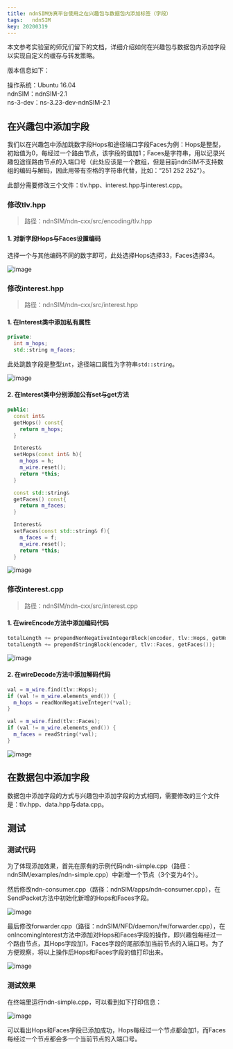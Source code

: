 ```yaml
---
title: ndnSIM仿真平台使用之在兴趣包与数据包内添加标签（字段）
tags:	ndnSIM
key: 20200319
---
```



本文参考实验室的师兄们留下的文档，详细介绍如何在兴趣包与数据包内添加字段以实现自定义的缓存与转发策略。

<!--more-->

版本信息如下：

操作系统：Ubuntu 16.04 <br>ndnSIM：ndnSIM-2.1<br>
ns-3-dev：ns-3.23-dev-ndnSIM-2.1<br>

## 在兴趣包中添加字段
我们以在兴趣包中添加跳数字段Hops和途径端口字段Faces为例：Hops是整型，初始值为0，每经过一个路由节点，该字段的值加1；Faces是字符串，用以记录兴趣包途径路由节点的入端口号（此处应该是一个数组，但是目前ndnSIM不支持数组的编码与解码，因此用带有空格的字符串代替，比如：“251 252 252”）。

此部分需要修改三个文件：tlv.hpp、interest.hpp与interest.cpp。


### 修改tlv.hpp
> 路径：ndnSIM/ndn-cxx/src/encoding/tlv.hpp

#### 1. 对新字段Hops与Faces设置编码
选择一个与其他编码不同的数字即可，此处选择Hops选择33，Faces选择34。

![image](https://github.com/kanyuanzhi/kanyuanzhi.github.io/raw/master/assets/myimages/20200319/1.jpg)


### 修改interest.hpp
> 路径：ndnSIM/ndn-cxx/src/interest.hpp

#### 1. 在Interest类中添加私有属性
```c++
private:
  int m_hops;
  std::string m_faces;
```
此处跳数字段是整型`int`，途径端口属性为字符串`std::string`。

![image](https://github.com/kanyuanzhi/kanyuanzhi.github.io/raw/master/assets/myimages/20200319/2.jpg)

#### 2. 在Interest类中分别添加公有set与get方法
```c++
public:
  const int& 
  getHops() const{ 
    return m_hops; 
  }

  Interest& 
  setHops(const int& h){
    m_hops = h;
    m_wire.reset();
    return *this; 
  }

  const std::string&
  getFaces() const{
    return m_faces;
  }

  Interest&
  setFaces(const std::string& f){
    m_faces = f;
    m_wire.reset();
    return *this;
  }
```

![image](https://github.com/kanyuanzhi/kanyuanzhi.github.io/raw/master/assets/myimages/20200319/3.jpg)

### 修改interest.cpp
> 路径：ndnSIM/ndn-cxx/src/interest.cpp

#### 1. 在wireEncode方法中添加编码代码

```c++
totalLength += prependNonNegativeIntegerBlock(encoder, tlv::Hops, getHops());
totalLength += prependStringBlock(encoder, tlv::Faces, getFaces());
```
![image](https://github.com/kanyuanzhi/kanyuanzhi.github.io/raw/master/assets/myimages/20200319/4.jpg)

#### 2. 在wireDecode方法中添加解码代码
```c++
val = m_wire.find(tlv::Hops);
if (val != m_wire.elements_end()) {
  m_hops = readNonNegativeInteger(*val);
}

val = m_wire.find(tlv::Faces);
if (val != m_wire.elements_end()) {
  m_faces = readString(*val);
}
```
![image](https://github.com/kanyuanzhi/kanyuanzhi.github.io/raw/master/assets/myimages/20200319/5.jpg)

## 在数据包中添加字段

数据包中添加字段的方式与兴趣包中添加字段的方式相同，需要修改的三个文件是：tlv.hpp、data.hpp与data.cpp。

## 测试

### 测试代码
为了体现添加效果，首先在原有的示例代码ndn-simple.cpp（路径：ndnSIM/examples/ndn-simple.cpp）中新增一个节点（3个变为4个）。

然后修改ndn-consumer.cpp（路径：ndnSIM/apps/ndn-consumer.cpp），在SendPacket方法中初始化新增的Hops和Faces字段。

![image](https://github.com/kanyuanzhi/kanyuanzhi.github.io/raw/master/assets/myimages/20200319/6.jpg)

最后修改forwarder.cpp（路径：ndnSIM/NFD/daemon/fw/forwarder.cpp），在onIncomingInterest方法中添加对Hops和Faces字段的操作，即兴趣包每经过一个路由节点，其Hops字段加1，Faces字段的尾部添加当前节点的入端口号。为了方便观察，将以上操作后Hops和Faces字段的值打印出来。

![image](https://github.com/kanyuanzhi/kanyuanzhi.github.io/raw/master/assets/myimages/20200319/7.jpg)

### 测试效果

在终端里运行ndn-simple.cpp，可以看到如下打印信息：

![image](https://github.com/kanyuanzhi/kanyuanzhi.github.io/raw/master/assets/myimages/20200319/8.jpg)

可以看出Hops和Faces字段已添加成功，Hops每经过一个节点都会加1，而Faces每经过一个节点都会多一个当前节点的入端口号。








































